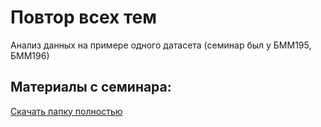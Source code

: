 Повтор всех тем
=====

Анализ данных на примере одного датасета (семинар был у БММ195, БММ196)

## Материалы с семинара:
[Скачать папку полностью](https://minhaskamal.github.io/DownGit/#/home?url=https://github.com/FUlyankin/Intro_to_DS/tree/master/sem13_review)
